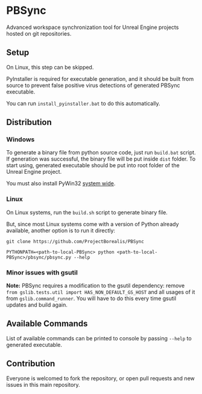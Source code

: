 # PBSync

Advanced workspace synchronization tool for Unreal Engine projects hosted on git repositories.

## Setup

On Linux, this step can be skipped.

PyInstaller is required for executable generation, and it should be built from source to prevent false positive virus detections of generated PBSync executable.

You can run `install_pyinstaller.bat` to do this automatically.

## Distribution

### Windows

To generate a binary file from python source code, just run `build.bat` script. If generation was successful, the binary file will be put inside `dist` folder. To start using, generated executable should be put into root folder of the Unreal Engine project.

You must also install PyWin32 [system wide](https://github.com/mhammond/pywin32#installing-via-pip).

### Linux

On Linux systems, run the `build.sh` script to generate binary file.

But, since most Linux systems come with a version of Python already available, another option is to run it directly:

```
git clone https://github.com/ProjectBorealis/PBSync

PYTHONPATH=<path-to-local-PBSync> python <path-to-local-PBSync>/pbsync/pbsync.py --help
```

### Minor issues with gsutil

**Note:** PBSync requires a modification to the gsutil dependency: remove `from gslib.tests.util import HAS_NON_DEFAULT_GS_HOST` and all usages of it from `gslib.command_runner`. You will have to do this every time gsutil updates and build again.

## Available Commands

List of available commands can be printed to console by passing `--help` to generated executable.

## Contribution

Everyone is welcomed to fork the repository, or open pull requests and new issues in this main repository.
